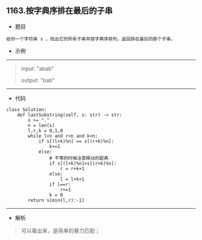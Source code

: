 1163.按字典序排在最后的子串
----------
 - 题目
> 
    给你一个字符串 s ，找出它的所有子串并按字典序排列，返回排在最后的那个子串。
 - 示例
 ----------
> input: "abab"
>
> output: "bab"
 ----------
 - 代码
 >
> 
    class Solution:
        def lastSubstring(self, s: str) -> str:
            s += "."
            n = len(s)
            l,r,k = 0,1,0
            while l<n and r<n and k<n:
                if s[(l+k)%n] == s[(r+k)%n]:
                    k+=1
                else:
                    # 不等的时候注意移动的距离
                    if s[(l+k)%n]>s[(r+k)%n]:
                        r = r+k+1
                    else:
                        l = l+k+1
                    if l==r:
                        r+=1
                    k = 0
            return s[min(l,r):-1]

 ----------
 - 解析
 > 
> 可以看出来，是简单的暴力匹配；